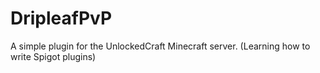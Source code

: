 # DripleafPvP
A simple plugin for the UnlockedCraft Minecraft server. (Learning how to write Spigot plugins)
